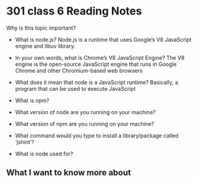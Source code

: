# 301 class 6 Reading Notes
Why is this topic important?

- What is node.js?
Node.js is a runtime that uses Google’s V8 JavaScript engine and libuv library.

- In your own words, what is Chrome’s V8 JavaScript Engine?
The V8 engine is the open-source JavaScript engine that runs in Google Chrome and other Chromium-based web browsers

- What does it mean that node is a JavaScript runtime?
Basically, a program that can be used to execute JavaScript

- What is npm?


- What version of node are you running on your machine?


- What version of npm are you running on your machine?


- What command would you type to install a library/package called ‘jshint’?


- What is node used for?

## What I want to know more about

